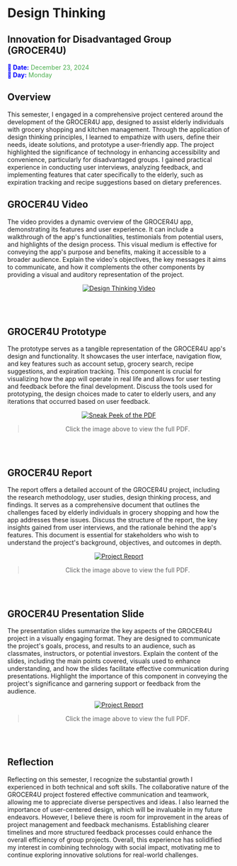 # Design Thinking
## Innovation for Disadvantaged Group (GROCER4U)

<span style="color:blue; font-weight:bold">📅 Date:</span> <span style="color:#4CAF50">December 23, 2024</span>  
<span style="color:blue; font-weight:bold">📆 Day:</span> <span style="color:#4CAF50">Monday</span>


## Overview
This semester, I engaged in a comprehensive project centered around the development of the GROCER4U app, designed to assist elderly individuals with grocery shopping and kitchen management. Through the application of design thinking principles, I learned to empathize with users, define their needs, ideate solutions, and prototype a user-friendly app. The project highlighted the significance of technology in enhancing accessibility and convenience, particularly for disadvantaged groups. I gained practical experience in conducting user interviews, analyzing feedback, and implementing features that cater specifically to the elderly, such as expiration tracking and recipe suggestions based on dietary preferences.



## GROCER4U Video 
The video provides a dynamic overview of the GROCER4U app, demonstrating its features and user experience. It can include a walkthrough of the app's functionalities, testimonials from potential users, and highlights of the design process. This visual medium is effective for conveying the app's purpose and benefits, making it accessible to a broader audience. Explain the video's objectives, the key messages it aims to communicate, and how it complements the other components by providing a visual and auditory representation of the project.
<div align="center">
     
[![Design Thinking Video](https://img.youtube.com/vi/Npvh_5pnrEI/0.jpg)](https://www.youtube.com/watch?v=Npvh_5pnrEI)
</div>

<br><br>


## GROCER4U Prototype
The prototype serves as a tangible representation of the GROCER4U app's design and functionality. It showcases the user interface, navigation flow, and key features such as account setup, grocery search, recipe suggestions, and expiration tracking. This component is crucial for visualizing how the app will operate in real life and allows for user testing and feedback before the final development. Discuss the tools used for prototyping, the design choices made to cater to elderly users, and any iterations that occurred based on user feedback.
<div align="center">
     
[![Sneak Peek of the PDF](https://github.com/nrathrhabs/images/blob/main/Screenshot%202025-02-11%20222925.png)](https://github.com/nrathrhabs/images/blob/main/Copy%20of%20GROCER4U_compressed.pdf)

> Click the image above to view the full PDF.
> </div>

<br><br>



## GROCER4U Report
The report offers a detailed account of the GROCER4U project, including the research methodology, user studies, design thinking process, and findings. It serves as a comprehensive document that outlines the challenges faced by elderly individuals in grocery shopping and how the app addresses these issues. Discuss the structure of the report, the key insights gained from user interviews, and the rationale behind the app's features. This document is essential for stakeholders who wish to understand the project's background, objectives, and outcomes in depth.
<div align="center">
     
[![Project Report](https://github.com/nrathrhabs/images/blob/main/Screenshot%202025-02-11%20225134.png)](https://github.com/nrathrhabs/images/blob/main/GROUP%204%20DESIGN%20THINKING%20FINAL%20REPORT.docx%20-%20Google%20Docs.pdf)

> Click the image above to view the full PDF.
> </div>

<br><br>



## GROCER4U Presentation Slide
The presentation slides summarize the key aspects of the GROCER4U project in a visually engaging format. They are designed to communicate the project's goals, process, and results to an audience, such as classmates, instructors, or potential investors. Explain the content of the slides, including the main points covered, visuals used to enhance understanding, and how the slides facilitate effective communication during presentations. Highlight the importance of this component in conveying the project's significance and garnering support or feedback from the audience.
<div align="center">
     
[![Project Report](https://github.com/nrathrhabs/images/blob/main/Screenshot%202025-02-11%20225437.png)](https://github.com/nrathrhabs/images/blob/main/Slide%20Design%20Thinking%20PDF.pdf)

> Click the image above to view the full PDF.
> </div>

<br><br>



## Reflection
Reflecting on this semester, I recognize the substantial growth I experienced in both technical and soft skills. The collaborative nature of the GROCER4U project fostered effective communication and teamwork, allowing me to appreciate diverse perspectives and ideas. I also learned the importance of user-centered design, which will be invaluable in my future endeavors. However, I believe there is room for improvement in the areas of project management and feedback mechanisms. Establishing clearer timelines and more structured feedback processes could enhance the overall efficiency of group projects. Overall, this experience has solidified my interest in combining technology with social impact, motivating me to continue exploring innovative solutions for real-world challenges.




